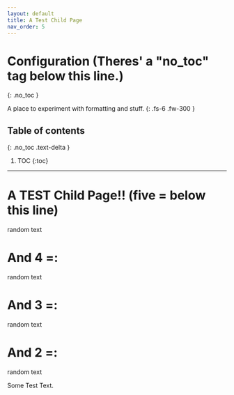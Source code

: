 ```yaml
---
layout: default
title: A Test Child Page
nav_order: 5
---
```

# Configuration (Theres' a "no_toc" tag below this line.)
{: .no_toc }

A place to experiment with formatting and stuff.
{: .fs-6 .fw-300 }

## Table of contents
{: .no_toc .text-delta }

1. TOC
{:toc}

---


A TEST Child Page!! (five = below this line)
=====

random text

And 4 =:
====

random text

And 3 =:
===

random text

And 2 =:
==

random text

Some Test Text.

